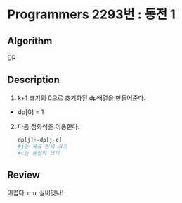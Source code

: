 # Programmers 2293번 : 동전 1

## Algorithm

DP

## Description

1. k+1 크기의 0으로 초기화된 dp배열을 만들어준다. 

+ dp[0] = 1

2. 다음 점화식을 이용한다.

    ```python
    dp[j]+=dp[j-c]
    #j는 목표 돈의 크기
    #c는 동전의 크기
    ```
## Review

어렵다 ㅠㅠ 실버맞나! 